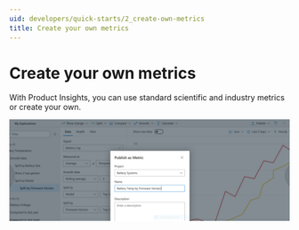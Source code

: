 ```yaml
---
uid: developers/quick-starts/2_create-own-metrics
title: Create your own metrics
---
```


# Create your own metrics

With Product Insights, you can use standard scientific and industry metrics or create your own.

![Creating metrics](create-metrics.png)
